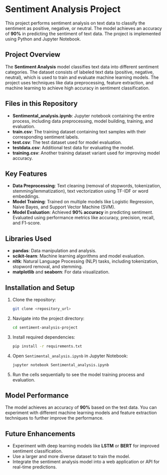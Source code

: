 
# Sentiment Analysis Project

This project performs sentiment analysis on text data to classify the sentiment as positive, negative, or neutral. The model achieves an accuracy of **90%** in predicting the sentiment of text data. The project is implemented using Python and Jupyter Notebook.

## Project Overview

The **Sentiment Analysis** model classifies text data into different sentiment categories. The dataset consists of labeled text data (positive, negative, neutral), which is used to train and evaluate machine learning models. The project uses techniques like data preprocessing, feature extraction, and machine learning to achieve high accuracy in sentiment classification.

## Files in this Repository

- **Sentimental_analysis.ipynb**: Jupyter notebook containing the entire process, including data preprocessing, model building, training, and evaluation.
- **train.csv**: The training dataset containing text samples with their corresponding sentiment labels.
- **test.csv**: The test dataset used for model evaluation.
- **testdata.csv**: Additional test data for evaluating the model.
- **training.csv**: Another training dataset variant used for improving model accuracy.

## Key Features

- **Data Preprocessing**: Text cleaning (removal of stopwords, tokenization, stemming/lemmatization), text vectorization using TF-IDF or word embeddings.
- **Model Training**: Trained on multiple models like Logistic Regression, Naive Bayes, and Support Vector Machine (SVM).
- **Model Evaluation**: Achieved **90% accuracy** in predicting sentiment. Evaluated using performance metrics like accuracy, precision, recall, and F1-score.

## Libraries Used

- **pandas**: Data manipulation and analysis.
- **scikit-learn**: Machine learning algorithms and model evaluation.
- **nltk**: Natural Language Processing (NLP) tasks, including tokenization, stopword removal, and stemming.
- **matplotlib** and **seaborn**: For data visualization.

## Installation and Setup

1. Clone the repository:
   ```bash
   git clone <repository_url>
   ```

2. Navigate into the project directory:
   ```bash
   cd sentiment-analysis-project
   ```

3. Install required dependencies:
   ```bash
   pip install -r requirements.txt
   ```

4. Open `Sentimental_analysis.ipynb` in Jupyter Notebook:
   ```bash
   jupyter notebook Sentimental_analysis.ipynb
   ```

5. Run the cells sequentially to see the model training process and evaluation.

## Model Performance

The model achieves an accuracy of **90%** based on the test data. You can experiment with different machine learning models and feature extraction techniques to further improve the performance.

## Future Enhancements

- Experiment with deep learning models like **LSTM** or **BERT** for improved sentiment classification.
- Use a larger and more diverse dataset to train the model.
- Integrate the sentiment analysis model into a web application or API for real-time predictions.
